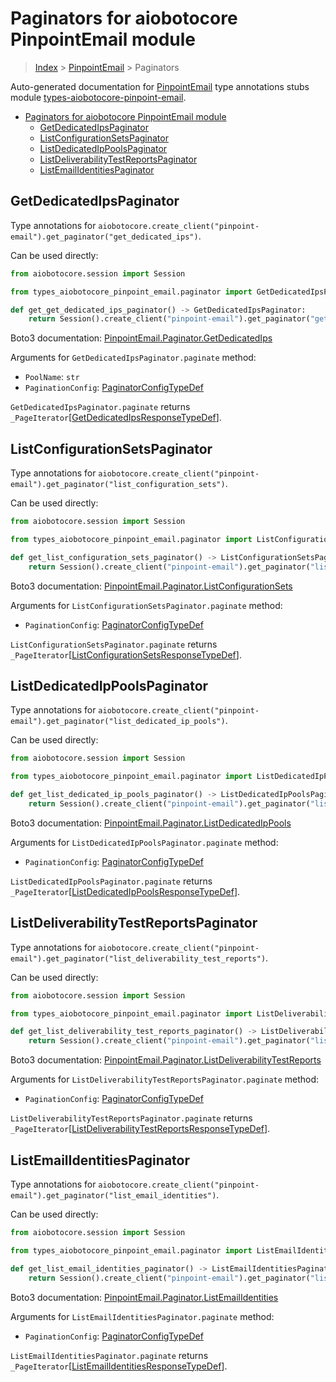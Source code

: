 <a id="paginators-for-aiobotocore-pinpointemail-module"></a>

# Paginators for aiobotocore PinpointEmail module

> [Index](..) > [PinpointEmail](.) > Paginators

Auto-generated documentation for
[PinpointEmail](https://boto3.amazonaws.com/v1/documentation/api/latest/reference/services/pinpoint-email.html#PinpointEmail)
type annotations stubs module
[types-aiobotocore-pinpoint-email](https://pypi.org/project/types-aiobotocore-pinpoint-email/).

- [Paginators for aiobotocore PinpointEmail module](#paginators-for-aiobotocore-pinpointemail-module)
  - [GetDedicatedIpsPaginator](#getdedicatedipspaginator)
  - [ListConfigurationSetsPaginator](#listconfigurationsetspaginator)
  - [ListDedicatedIpPoolsPaginator](#listdedicatedippoolspaginator)
  - [ListDeliverabilityTestReportsPaginator](#listdeliverabilitytestreportspaginator)
  - [ListEmailIdentitiesPaginator](#listemailidentitiespaginator)

<a id="getdedicatedipspaginator"></a>

## GetDedicatedIpsPaginator

Type annotations for
`aiobotocore.create_client("pinpoint-email").get_paginator("get_dedicated_ips")`.

Can be used directly:

```python
from aiobotocore.session import Session

from types_aiobotocore_pinpoint_email.paginator import GetDedicatedIpsPaginator

def get_get_dedicated_ips_paginator() -> GetDedicatedIpsPaginator:
    return Session().create_client("pinpoint-email").get_paginator("get_dedicated_ips")
```

Boto3 documentation:
[PinpointEmail.Paginator.GetDedicatedIps](https://boto3.amazonaws.com/v1/documentation/api/latest/reference/services/pinpoint-email.html#PinpointEmail.Paginator.GetDedicatedIps)

Arguments for `GetDedicatedIpsPaginator.paginate` method:

- `PoolName`: `str`
- `PaginationConfig`:
  [PaginatorConfigTypeDef](./type_defs.md#paginatorconfigtypedef)

`GetDedicatedIpsPaginator.paginate` returns
`_PageIterator`\[[GetDedicatedIpsResponseTypeDef](./type_defs.md#getdedicatedipsresponsetypedef)\].

<a id="listconfigurationsetspaginator"></a>

## ListConfigurationSetsPaginator

Type annotations for
`aiobotocore.create_client("pinpoint-email").get_paginator("list_configuration_sets")`.

Can be used directly:

```python
from aiobotocore.session import Session

from types_aiobotocore_pinpoint_email.paginator import ListConfigurationSetsPaginator

def get_list_configuration_sets_paginator() -> ListConfigurationSetsPaginator:
    return Session().create_client("pinpoint-email").get_paginator("list_configuration_sets")
```

Boto3 documentation:
[PinpointEmail.Paginator.ListConfigurationSets](https://boto3.amazonaws.com/v1/documentation/api/latest/reference/services/pinpoint-email.html#PinpointEmail.Paginator.ListConfigurationSets)

Arguments for `ListConfigurationSetsPaginator.paginate` method:

- `PaginationConfig`:
  [PaginatorConfigTypeDef](./type_defs.md#paginatorconfigtypedef)

`ListConfigurationSetsPaginator.paginate` returns
`_PageIterator`\[[ListConfigurationSetsResponseTypeDef](./type_defs.md#listconfigurationsetsresponsetypedef)\].

<a id="listdedicatedippoolspaginator"></a>

## ListDedicatedIpPoolsPaginator

Type annotations for
`aiobotocore.create_client("pinpoint-email").get_paginator("list_dedicated_ip_pools")`.

Can be used directly:

```python
from aiobotocore.session import Session

from types_aiobotocore_pinpoint_email.paginator import ListDedicatedIpPoolsPaginator

def get_list_dedicated_ip_pools_paginator() -> ListDedicatedIpPoolsPaginator:
    return Session().create_client("pinpoint-email").get_paginator("list_dedicated_ip_pools")
```

Boto3 documentation:
[PinpointEmail.Paginator.ListDedicatedIpPools](https://boto3.amazonaws.com/v1/documentation/api/latest/reference/services/pinpoint-email.html#PinpointEmail.Paginator.ListDedicatedIpPools)

Arguments for `ListDedicatedIpPoolsPaginator.paginate` method:

- `PaginationConfig`:
  [PaginatorConfigTypeDef](./type_defs.md#paginatorconfigtypedef)

`ListDedicatedIpPoolsPaginator.paginate` returns
`_PageIterator`\[[ListDedicatedIpPoolsResponseTypeDef](./type_defs.md#listdedicatedippoolsresponsetypedef)\].

<a id="listdeliverabilitytestreportspaginator"></a>

## ListDeliverabilityTestReportsPaginator

Type annotations for
`aiobotocore.create_client("pinpoint-email").get_paginator("list_deliverability_test_reports")`.

Can be used directly:

```python
from aiobotocore.session import Session

from types_aiobotocore_pinpoint_email.paginator import ListDeliverabilityTestReportsPaginator

def get_list_deliverability_test_reports_paginator() -> ListDeliverabilityTestReportsPaginator:
    return Session().create_client("pinpoint-email").get_paginator("list_deliverability_test_reports")
```

Boto3 documentation:
[PinpointEmail.Paginator.ListDeliverabilityTestReports](https://boto3.amazonaws.com/v1/documentation/api/latest/reference/services/pinpoint-email.html#PinpointEmail.Paginator.ListDeliverabilityTestReports)

Arguments for `ListDeliverabilityTestReportsPaginator.paginate` method:

- `PaginationConfig`:
  [PaginatorConfigTypeDef](./type_defs.md#paginatorconfigtypedef)

`ListDeliverabilityTestReportsPaginator.paginate` returns
`_PageIterator`\[[ListDeliverabilityTestReportsResponseTypeDef](./type_defs.md#listdeliverabilitytestreportsresponsetypedef)\].

<a id="listemailidentitiespaginator"></a>

## ListEmailIdentitiesPaginator

Type annotations for
`aiobotocore.create_client("pinpoint-email").get_paginator("list_email_identities")`.

Can be used directly:

```python
from aiobotocore.session import Session

from types_aiobotocore_pinpoint_email.paginator import ListEmailIdentitiesPaginator

def get_list_email_identities_paginator() -> ListEmailIdentitiesPaginator:
    return Session().create_client("pinpoint-email").get_paginator("list_email_identities")
```

Boto3 documentation:
[PinpointEmail.Paginator.ListEmailIdentities](https://boto3.amazonaws.com/v1/documentation/api/latest/reference/services/pinpoint-email.html#PinpointEmail.Paginator.ListEmailIdentities)

Arguments for `ListEmailIdentitiesPaginator.paginate` method:

- `PaginationConfig`:
  [PaginatorConfigTypeDef](./type_defs.md#paginatorconfigtypedef)

`ListEmailIdentitiesPaginator.paginate` returns
`_PageIterator`\[[ListEmailIdentitiesResponseTypeDef](./type_defs.md#listemailidentitiesresponsetypedef)\].
